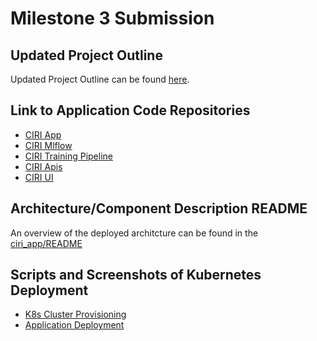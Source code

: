 # Milestone 3 Submission

## Updated Project Outline

Updated Project Outline can be found [here](https://docs.google.com/presentation/d/14g9NeRfnqK8ScuRJ2AektX35DEWHJQoZHNH7vZUrNqQ/edit?usp=sharing).

## Link to Application Code Repositories

* [CIRI App](https://github.com/canirecycleit/ciri_app)
* [CIRI Mlflow](https://github.com/canirecycleit/mlflow)
* [CIRI Training Pipeline](https://github.com/canirecycleit/model_training_pipeline)
* [CIRI Apis](https://github.com/canirecycleit/backend_apis)
* [CIRI UI](https://github.com/canirecycleit/frontend_ui)

## Architecture/Component Description README

An overview of the deployed architcture can be found in the [ciri_app/README](https://github.com/canirecycleit/ciri_app/blob/master/README.md)

## Scripts and Screenshots of Kubernetes Deployment

* [K8s Cluster Provisioning](ciri_cluster_create.mp4)
* [Application Deployment](ciri_app_deploy_k8s.mp4)

